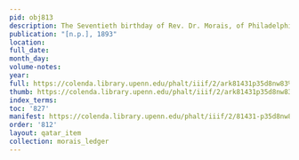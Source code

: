 ```yaml
---
pid: obj813
description: The Seventieth birthday of Rev. Dr. Morais, of Philadelphia [...].
publication: "[n.p.], 1893"
location:
full_date:
month_day:
volume-notes:
year:
full: https://colenda.library.upenn.edu/phalt/iiif/2/ark81431p35d8nw83%2FSHA256E-s8061114--69452c983d9bee2eec54691ad173f94cec64b6a5548090bc617cafc1a0d11862.jpeg/full/3500,/0/default.jpg
thumb: https://colenda.library.upenn.edu/phalt/iiif/2/ark81431p35d8nw83%2FSHA256E-s8061114--69452c983d9bee2eec54691ad173f94cec64b6a5548090bc617cafc1a0d11862.jpeg/full/!200,200/0/default.jpg
index_terms:
toc: '827'
manifest: https://colenda.library.upenn.edu/phalt/iiif/2/81431-p35d8nw83/manifest
order: '812'
layout: qatar_item
collection: morais_ledger
---
```

